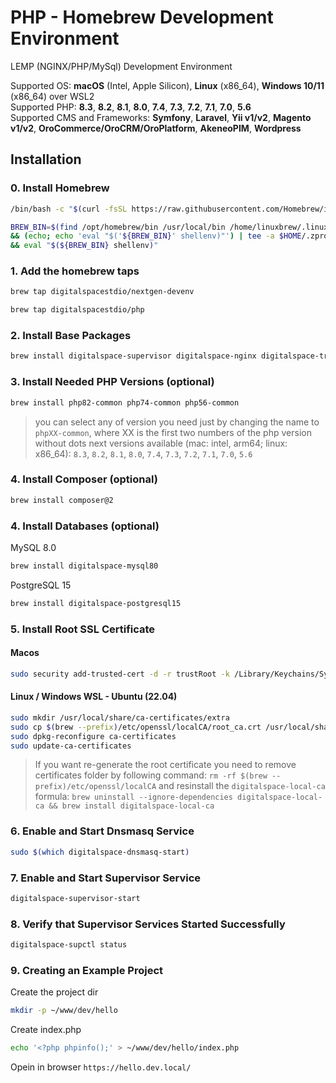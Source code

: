 # PHP - Homebrew Development Environment
LEMP (NGINX/PHP/MySql) Development Environment

Supported OS: **macOS** (Intel, Apple Silicon), **Linux** (x86_64), **Windows 10/11** (x86_64) over WSL2  
Supported PHP: **8.3**, **8.2**, **8.1**, **8.0**, **7.4**, **7.3**, **7.2**, **7.1**, **7.0**, **5.6**  
Supported CMS and Frameworks: **Symfony**, **Laravel**, **Yii v1/v2**, **Magento v1/v2**, **OroCommerce/OroCRM/OroPlatform**, **AkeneoPIM**, **Wordpress**

## Installation
### 0. Install Homebrew
```bash
/bin/bash -c "$(curl -fsSL https://raw.githubusercontent.com/Homebrew/install/HEAD/install.sh)"
```
```bash
BREW_BIN=$(find /opt/homebrew/bin /usr/local/bin /home/linuxbrew/.linuxbrew/bin -name "brew" 2> /dev/null); [ -f "${BREW_BIN}" ] \
&& (echo; echo 'eval "$('${BREW_BIN}' shellenv)"') | tee -a $HOME/.zprofile | tee -a $HOME/.bashrc \
&& eval "$(${BREW_BIN} shellenv)"
```

### 1. Add the homebrew taps
```bash
brew tap digitalspacestdio/nextgen-devenv
```
```bash
brew tap digitalspacestdio/php
```

### 2. Install Base Packages
```bash
brew install digitalspace-supervisor digitalspace-nginx digitalspace-traefik digitalspace-dnsmasq
```

### 3. Install Needed PHP Versions (optional)
```bash
brew install php82-common php74-common php56-common
```
> you can select any of version you need just by changing the name to `phpXX-common`, where XX is the first two numbers of the php version without dots
> next versions available (mac: intel, arm64; linux: x86_64): `8.3`, `8.2`, `8.1`, `8.0`, `7.4`, `7.3`, `7.2`, `7.1`, `7.0`, `5.6`

### 4. Install Composer  (optional)
```bash
brew install composer@2
```
### 4. Install Databases (optional)

MySQL 8.0
```bash
brew install digitalspace-mysql80
```

PostgreSQL 15
```bash
brew install digitalspace-postgresql15
```

### 5. Install Root SSL Certificate
#### Macos
```bash
sudo security add-trusted-cert -d -r trustRoot -k /Library/Keychains/System.keychain $(brew --prefix)/etc/openssl/localCA/root_ca.crt
```

#### Linux / Windows WSL - Ubuntu (22.04)
```bash
sudo mkdir /usr/local/share/ca-certificates/extra
sudo cp $(brew --prefix)/etc/openssl/localCA/root_ca.crt /usr/local/share/ca-certificates/extra/
sudo dpkg-reconfigure ca-certificates
sudo update-ca-certificates
```

> If you want re-generate the root certificate you need to remove certificates folder by following command: `rm -rf $(brew --prefix)/etc/openssl/localCA`
> and resinstall the `digitalspace-local-ca` formula: `brew uninstall --ignore-dependencies digitalspace-local-ca && brew install digitalspace-local-ca`

### 6. Enable and Start Dnsmasq Service
```bash
sudo $(which digitalspace-dnsmasq-start)
```

### 7. Enable and Start Supervisor Service
```bash
digitalspace-supervisor-start
```

### 8. Verify that Supervisor Services Started Successfully
```bash
digitalspace-supctl status
```
### 9. Creating an Example Project

Create the project dir
```bash
mkdir -p ~/www/dev/hello
```

Create index.php
```bash
echo '<?php phpinfo();' > ~/www/dev/hello/index.php
```

Opein in browser `https://hello.dev.local/`


